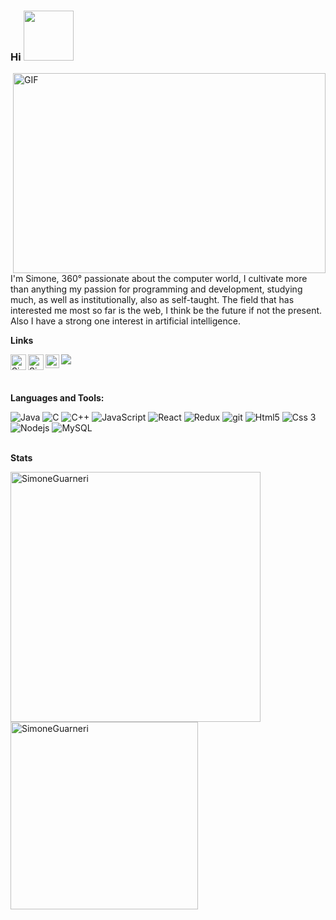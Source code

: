 ### Hi <img src="https://media3.giphy.com/media/mVWFDI1t56KLuzgWav/giphy.gif" width="80px">

<img align="right" alt="GIF" src="https://cdn.dribbble.com/users/1235346/screenshots/3252385/job.gif" width="500" height="320" />

<p>I'm Simone, 360° passionate about the computer world, I cultivate more than anything
my passion for programming and development, studying
much, as well as institutionally, also as self-taught. The
field that has interested me most so far is the web, I think
be the future if not the present. Also I have a strong one
interest in artificial intelligence.</p>

**Links**

<a href="https://discord.com/users/161949066765271040">
  <img align="left" alt="Simones's Discord" width="25px" src="https://raw.githubusercontent.com/peterthehan/peterthehan/master/assets/discord.svg" />
</a>
<a href="https://www.linkedin.com/in/simone-guarneri-343011183/">
  <img align="left" alt="Simones's LinkedIn" width="25px" src="https://raw.githubusercontent.com/peterthehan/peterthehan/master/assets/linkedin.svg" />
</a>
<a href="https://open.spotify.com/user/ch5l5j0xl9bzswthxsdi910u8?si=d3f5e07f94d4475a">
  <img align="left" alt="Simones's Spotify" width="22px" src="https://raw.githubusercontent.com/peterthehan/peterthehan/master/assets/spotify.svg" />
</a>

![](https://visitor-badge.glitch.me/badge?page_id=SimoneGuarneri.SimoneGuarneri)

</br>

**Languages and Tools:**  
<div>
  <img alt="Java" src="https://img.shields.io/badge/-Java-ea2845?style=flat-square&logo=java&logoColor=white" />
  <img alt="C" src="https://img.shields.io/badge/-C-46a2f1?style=flat-square&logo=c&logoColor=white" />
  <img alt="C++" src="https://img.shields.io/badge/-C++-1a73e8?style=flat-square&logo=c%2B%2B&logoColor=white" />
  <img alt="JavaScript" src="https://img.shields.io/badge/-JavaScript-F7B93E?style=flat-square&logo=javascript&logoColor=white" />
  <img alt="React" src="https://img.shields.io/badge/-React-45b8d8?style=flat-square&logo=react&logoColor=white" />
  <img alt="Redux" src="https://img.shields.io/badge/-Redux-764ABC?style=flat-square&logo=redux&logoColor=white" />
  <img alt="git" src="https://img.shields.io/badge/-Git-F05032?style=flat-square&logo=git&logoColor=white" />
  <img alt="Html5" src="https://img.shields.io/badge/-HTML5-E34F26?style=flat-square&logo=html5&logoColor=white" />
  <img alt="Css 3" src="https://img.shields.io/badge/-CSS3-007ACC?style=flat-square&logo=css3&logoColor=white" />
  <img alt="Nodejs" src="https://img.shields.io/badge/-Nodejs-43853d?style=flat-square&logo=Node.js&logoColor=white" />
  <img alt="MySQL" src="https://img.shields.io/badge/-MySQL-db7092?style=flat-square&logo=mysql&logoColor=white" />
</div>

</br>

**Stats**

  <img align="left" src="https://github-readme-stats.vercel.app/api?username=SimoneGuarneri&show_icons=true&theme=shades-of-purple" alt="SimoneGuarneri" width="400" margin="0px"/>
  <img src="https://github-readme-stats.vercel.app/api/top-langs/?username=SimoneGuarneri&layout=compact&theme=shades-of-purple" alt="SimoneGuarneri" width="300"/>


